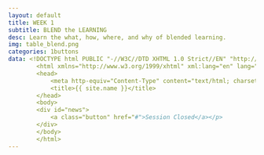 ```yaml
---
layout: default
title: WEEK 1
subtitle: BLEND the LEARNING
desc: Learn the what, how, where, and why of blended learning.
img: table_blend.png
categories: 1buttons
data: <!DOCTYPE html PUBLIC "-//W3C//DTD XHTML 1.0 Strict//EN" "http://www.w3.org/TR/xhtml1/DTD/xhtml1-strict.dtd">
        <html xmlns="http://www.w3.org/1999/xhtml" xml:lang="en" lang="en">
        <head>
        	<meta http-equiv="Content-Type" content="text/html; charset=utf-8" />
        	<title>{{ site.name }}</title>
        </head>
        <body>
        <div id="news">
        	<a class="button" href="#">Session Closed</a></p>
        </div>
        </body>
        </html>
---
```

